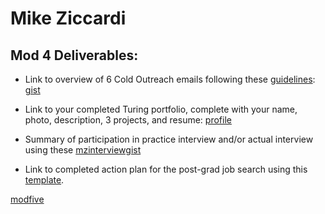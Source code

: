 # Mike Ziccardi

## Mod 4 Deliverables:
* Link to overview of 6 Cold Outreach emails following these [guidelines](https://github.com/turingschool/career-development-curriculum/blob/master/module_four/cold_outreach_deliverable_guidelines.md):
[gist](https://gist.github.com/mziccardi/a20b81fe92f3cafb076d46e7774c0137)
* Link to your completed Turing portfolio, complete with your name, photo, description, 3 projects, and resume:
[profile](https://www.turing.io/alumni/michael-ziccardi)
* Summary of participation in practice interview and/or actual interview using these [mzinterviewgist](https://gist.github.com/mziccardi/a609a186d972f9c812e5586ef7112547d)

* Link to completed action plan for the post-grad job search using this [template](https://github.com/turingschool/career-development-curriculum/blob/master/module_four/post_grad_plan.md). 

[modfive](https://gist.github.com/mziccardi/1727699a4afd0bb1e0f1873d11bee885)

